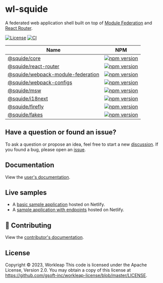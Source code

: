 # wl-squide

A federated web application shell built on top of [Module Federation](https://webpack.js.org/concepts/module-federation/) and [React Router](https://reactrouter.com/en/main).

[![License](https://img.shields.io/badge/License-Apache_2.0-blue.svg)](./LICENSE)
[![CI](https://github.com/gsoft-inc/wl-squide/actions/workflows/ci.yml/badge.svg)](https://github.com/gsoft-inc/wl-squide/actions/workflows/ci.yml)

| Name | NPM |
| --- | --- |
| [@squide/core](packages/core/README.md) | [![npm version](https://img.shields.io/npm/v/@squide/core)](https://www.npmjs.com/package/@squide/core) |
| [@squide/react-router](packages/react-router/README.md) | [![npm version](https://img.shields.io/npm/v/@squide/react-router)](https://www.npmjs.com/package/@squide/react-router) |
| [@squide/webpack-module-federation](packages/webpack-module-federation/README.md) | [![npm version](https://img.shields.io/npm/v/@squide/webpack-module-federation)](https://www.npmjs.com/package/@squide/webpack-module-federation) |
| [@squide/webpack-configs](packages/webpack-configs/README.md) | [![npm version](https://img.shields.io/npm/v/@squide/webpack-configs)](https://www.npmjs.com/package/@squide/webpack-configs) |
| [@squide/msw](packages/msw/README.md) | [![npm version](https://img.shields.io/npm/v/@squide/msw)](https://www.npmjs.com/package/@squide/msw) |
| [@squide/i18next](packages/i18next/README.md) | [![npm version](https://img.shields.io/npm/v/@squide/i18next)](https://www.npmjs.com/package/@squide/i18next) |
| [@squide/firefly](packages/firefly/README.md) | [![npm version](https://img.shields.io/npm/v/@squide/firefly)](https://www.npmjs.com/package/@squide/firefly) |
| [@squide/fakes](packages/fakes/README.md) | [![npm version](https://img.shields.io/npm/v/@squide/fakes)](https://www.npmjs.com/package/@squide/fakes) |

## Have a question or found an issue?

To ask a question or propose an idea, feel free to start a new [discussion](https://github.com/gsoft-inc/wl-squide/discussions). If you found a bug, please open an [issue](https://github.com/gsoft-inc/wl-squide/issues).

## Documentation

View the [user's documentation](https://gsoft-inc.github.io/wl-squide/).

## Live samples

- A [basic sample application](https://squide-basic-host.netlify.app) hosted on Netlify.
- A [sample application with endpoints](https://squide-endpoints-host.netlify.app) hosted on Netlify.

## 🤝 Contributing

View the [contributor's documentation](./CONTRIBUTING.md).

## License

Copyright © 2023, Workleap This code is licensed under the Apache License, Version 2.0. You may obtain a copy of this license at https://github.com/gsoft-inc/workleap-license/blob/master/LICENSE.


